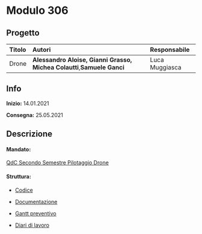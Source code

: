 # Modulo 306
## Progetto
|Titolo             |Autori             |Responsabile               |
|:------------------|:------------------|:--------------------------|
|Drone    |<b>Alessandro Aloise,</b> <b>Gianni Grasso,</b>  <b>Michea Colautti</b>,<b>Samuele Ganci</b> |Luca Muggiasca|

## Info
**Inizio:** 14.01.2021

**Consegna:** 25.05.2021

## Descrizione

#### Mandato:
[QdC Secondo Semestre Pilotaggio Drone](Documenti/QdC/QdC_SecondoSemestre_pilotaggioDrone.pdf)

#### Struttura:
- [Codice](src/)

- [Documentazione](Documenti/Documentazione_Progetto_Drone.md)

- [Gantt preventivo](/Documenti/Gantt/GANTT_Preventivo.mpp)

- [Diari di lavoro](Diari/)
